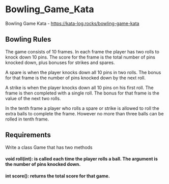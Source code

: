 # Bowling_Game_Kata
Bowling Game Kata - https://kata-log.rocks/bowling-game-kata

## Bowling Rules
The game consists of 10 frames. In each frame the player has two rolls to knock down 10 pins. The score for the frame is the total number of pins knocked down, plus bonuses for strikes and spares.

A spare is when the player knocks down all 10 pins in two rolls. The bonus for that frame is the number of pins knocked down by the next roll.

A strike is when the player knocks down all 10 pins on his first roll. The frame is then completed with a single roll. The bonus for that frame is the value of the next two rolls.

In the tenth frame a player who rolls a spare or strike is allowed to roll the extra balls to complete the frame. However no more than three balls can be rolled in tenth frame.

## Requirements
Write a class Game that has two methods

#### void roll(int): is called each time the player rolls a ball. The argument is the number of pins knocked down.
#### int score(): returns the total score for that game.

